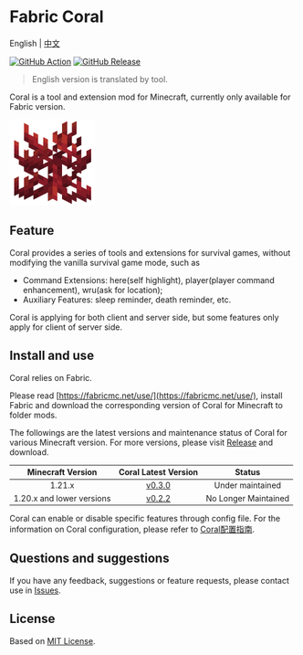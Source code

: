 # Fabric Coral

English | [中文](README_zh.md)

[![GitHub Action](https://github.com/UnknownBuild/Coral/workflows/Build/badge.svg)](https://github.com/UnknownBuild/Coral/actions/workflows/main.yaml)
[![GitHub Release](https://img.shields.io/github/v/release/UnknownBuild/Coral)](https://github.com/UnknownBuild/Coral/releases)

> English version is translated by tool.

Coral is a tool and extension mod for Minecraft, currently only available for Fabric version.

![coral](src/main/resources/assets/coral/icon.png)

## Feature

Coral provides a series of tools and extensions for survival games, without modifying the vanilla survival game mode, such as

- Command Extensions: here(self highlight), player(player command enhancement), wru(ask for location);
- Auxiliary Features: sleep reminder, death reminder, etc.

Coral is applying for both client and server side, but some features only apply for client of server side.

## Install and use

Coral relies on Fabric.

Please read [https://fabricmc.net/use/](https://fabricmc.net/use/), install Fabric and download the corresponding version of Coral for Minecraft to folder mods. 

The followings are the latest versions and maintenance status of Coral for various Minecraft version. For more versions, please visit [Release](https://github.com/UnknownBuild/Coral/releases/) and download.

| Minecraft Version |                             Coral Latest Version                          |  Status  |
|:------------:|:-------------------------------------------------------------------:|:----:|
|    1.21.x    | [v0.3.0](https://github.com/UnknownBuild/Coral/releases/tag/v0.3.0) | Under maintained |
| 1.20.x and lower versions |  [v0.2.2](https://github.com/UnknownBuild/Coral/releases/tag/v0.x)  | No Longer Maintained |

Coral can enable or disable specific features through config file. For the information on Coral configuration, please refer to [Coral配置指南](https://github.com/UnknownBuild/Coral/blob/master/docs/config.md).

## Questions and suggestions

If you have any feedback, suggestions or feature requests, please contact use in [Issues](https://github.com/UnknownBuild/Coral/issues).

## License

Based on [MIT License](https://github.com/UnknownBuild/Coral/blob/master/LICENSE).
